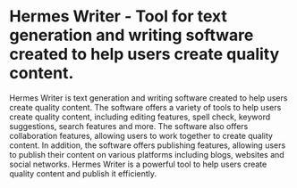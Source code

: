 # Hermes Writer - Tool for text generation and writing software created to help users create quality content.

Hermes Writer is text generation and writing software created to help users create quality content. The software offers a variety of tools to help users create quality content, including editing features, spell check, keyword suggestions, search features and more. The software also offers collaboration features, allowing users to work together to create quality content. In addition, the software offers publishing features, allowing users to publish their content on various platforms including blogs, websites and social networks. Hermes Writer is a powerful tool to help users create quality content and publish it efficiently.

